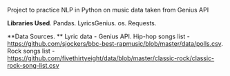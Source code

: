 Project to practice NLP in Python on music data taken from Genius API

**Libraries Used**. 
Pandas. 
LyricsGenius. 
os. 
Requests.   



**Data Sources. **
Lyric data - Genius API. 
Hip-hop songs list - https://github.com/sjockers/bbc-best-rapmusic/blob/master/data/polls.csv. 
Rock songs list - https://github.com/fivethirtyeight/data/blob/master/classic-rock/classic-rock-song-list.csv